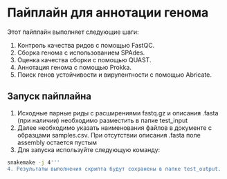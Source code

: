 # Пайплайн для аннотации генома

Этот пайплайн выполняет следующие шаги:
1. Контроль качества ридов с помощью FastQC.
2. Сборка генома с использованием SPAdes.
3. Оценка качества сборки с помощью QUAST.
4. Аннотация генома с помощью Prokka.
5. Поиск генов устойчивости и вирулентности с помощью Abricate.

## Запуск пайплайна
1. Исходные парные риды с расширениями fastq.gz и описания .fasta (при наличии) необходимо разместить в папке test_input
2. Далее необходимо указать наименования файлов в документе с образцами samples.csv. При отсутствии описания .fasta поле assembly остается пустым
3. Для запуска используйте следующую команду:
```bash
snakemake -j 4'''
4. Результаты выполнения скрипта будут сохранены в папке test_output.

